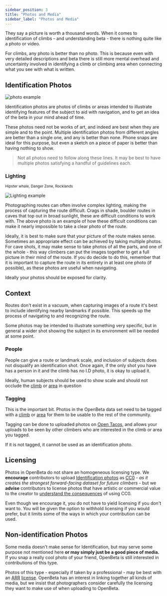 ```yaml
---
sidebar_position: 3
title: "Photos and Media"
sidebar_label: "Photos and Media"
---
```


They say a picture is worth a thousand words. When it comes to identification of climbs - and understanding beta - there is nothing quite like a photo or video.

For climbs, any photo is better than no photo. This is because even with very detailed descriptions and beta there is still more mental overhead and uncertainty involved in identifying a climb or climbing area when connecting what you see with what is written.

## Identification Photos

![photo example](/img/tutorial/identification-example.png)

Identification photos are photos of climbs or areas intended to illustrate identifying features of the subject to aid with navigation, and to get an idea of the beta in your mind ahead of time.

These photos need not be works of art, and indeed are best when they are simple and to the point. Multiple identification photos from different angles are better than a single one, and any is better than none. Phone snaps are ideal for this purpose, but even a sketch on a piece of paper is better than having nothing to show.

> Not all photos need to follow along these lines. It may be best to have multiple photos satisfying a handful of guidelines each.

### Lighting

<sub>Hipster whale, Danger Zone, Rocklands</sub>

![Lighting example](/img/climbing-photos/lighting-example.jpg)

Photographing routes can often involve complex lighting, making the process of capturing the route difficult. Crags in shade, boulder routes in caves that top out in broad sunlight, these are difficult conditions to work with. The above photo is an example of how these difficult conditions can make it nearly impossible to take a clear photo of the route.

Ideally, it is best to make sure that your picture of the route makes sense. Sometimes an appropriate effect can be achieved by taking multiple photos. For cave shots, it may make sense to take photos of all the parts, and one of the whole - this way climbers can put the images together to get a full picture in their mind of the route. If you do decide to do this, remember that it is important to capture the route in its entirety in at least one photo (if possible), as these photos are useful when navigating.

Ideally your photos should be exposed for clarity.

## Context

Routes don't exist in a vacuum, when capturing images of a route it's best to include identifying nearby landmarks if possible. This speeds up the process of navigating to and recognizing the route.

Some photos may be intended to illustrate something very specific, but in general a wider shot showing the subject in its environment will be needed at some point.

### People

People can give a route or landmark scale, and inclusion of subjects does not disqualify an identification shot. Once again, if the only shot you have has a person in it and the climb has no I.D photo, it is okay to upload it.

Ideally, human subjects should be used to show scale and should not occlude the [climb](/how-to-contribute/contributing-data/climbs) or [area](/how-to-contribute/contributing-data/areas) in question

### Tagging

This is the important bit. Photos in the OpenBeta data set need to be tagged with a [climb](/how-to-contribute/contributing-data/climbs) or [area](/how-to-contribute/contributing-data/areas) for them to be usable to the rest of the community.

Tagging can be done to uploaded photos on [Open Tacos](https://openbeta.io), and allows your uploads to be seen by other climbers who are interested in the climb or area you tagged.

If it is not tagged, it cannot be used as an identification photo.

## Licensing

Photos in OpenBeta do not share an homogeneous licensing type. We **encourage** contributors to upload [Identification photos](#identification-photos) as [CC0](https://creativecommons.org/share-your-work/public-domain/cc0/) - _as it creates the strongest forward-facing dataset for future climbers_ - but we **advise** contributors to license photos that have artistic or commercial value to the creator to [understand the consequences](https://wiki.creativecommons.org/wiki/CC0_FAQ#Questions_for_those_thinking_about_applying_CC0_to_their_work.28s.29) of using CC0.

Even though we encourage it, you do not have to yield licensing if you don't want to. You will be given the option to withhold licensing if you would prefer, but it limits some of the ways in which your contribution can be used.

## Non-identification Photos

Some media doesn't make sense for Identification, but may serve some purpose not mentioned here **or may simply just be a good piece of media.** If you snap a really cool photo of your friend, OpenBeta is still interested in contributions of this type.

Photos of this type - especially if taken by a professional - may be best with an [ARR](https://en.wikipedia.org/wiki/All_rights_reserved) [license](#licensing). OpenBeta has an interest in linking together all kinds of media, but we insist that photographers consider carefully the licensing they want to make use of when uploading to OpenBeta.
